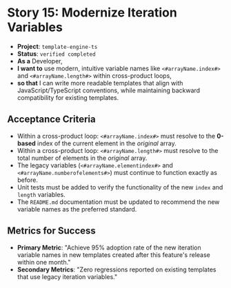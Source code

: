 # Story 15: Modernize Iteration Variables

- **Project**: `template-engine-ts`
- **Status**: `verified completed`
- **As a** Developer,
- **I want to** use modern, intuitive variable names like `<#arrayName.index#>` and `<#arrayName.length#>` within cross-product loops,
- **so that** I can write more readable templates that align with JavaScript/TypeScript conventions, while maintaining backward compatibility for existing templates.

## Acceptance Criteria

- Within a cross-product loop: `<#arrayName.index#>` must resolve to the **0-based** index of the current element in the *original* array.
- Within a cross-product loop: `<#arrayName.length#>` must resolve to the total number of elements in the *original* array.
- The legacy variables (`<#arrayName.elementindex#>` and `<#arrayName.numberofelements#>`) must continue to function exactly as before.
- Unit tests must be added to verify the functionality of the new `index` and `length` variables.
- The `README.md` documentation must be updated to recommend the new variable names as the preferred standard.

## Metrics for Success

- **Primary Metric**: "Achieve 95% adoption rate of the new iteration variable names in new templates created after this feature's release within one month."
- **Secondary Metrics**: "Zero regressions reported on existing templates that use legacy iteration variables."
